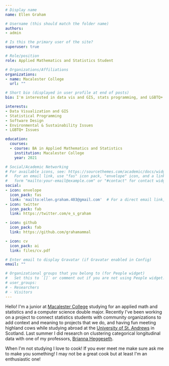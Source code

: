 ```yaml
---
# Display name
name: Ellen Graham

# Username (this should match the folder name)
authors:
- admin

# Is this the primary user of the site?
superuser: true

# Role/position
role: Applied Mathematics and Statistics Student

# Organizations/Affiliations
organizations:
- name: Macalester College
  url: ""

# Short bio (displayed in user profile at end of posts)
bio: I'm interested in data vis and GIS, stats programming, and LGBTQ+ issues.

interests:
- Data Visualization and GIS
- Statistical Programming
- Software Design
- Environmental & Sustainability Issues
- LGBTQ+ Issues

education:
  courses:
  - course: BA in Applied Mathematics and Statistics
    institution: Macalester College
    year: 2021

# Social/Academic Networking
# For available icons, see: https://sourcethemes.com/academic/docs/widgets/#icons
#   For an email link, use "fas" icon pack, "envelope" icon, and a link in the
#   form "mailto:your-email@example.com" or "#contact" for contact widget.
social:
- icon: envelope
  icon_pack: fas
  link: 'mailto:ellen.graham.403@gmail.com'  # For a direct email link, use "mailto:test@example.org".
- icon: twitter
  icon_pack: fab
  link: https://twitter.com/e_s_graham

- icon: github
  icon_pack: fab
  link: https://github.com/grahamammal

- icon: cv
  icon_pack: ai
  link: files/cv.pdf

# Enter email to display Gravatar (if Gravatar enabled in Config)
email: ""

# Organizational groups that you belong to (for People widget)
#   Set this to `[]` or comment out if you are not using People widget.  
# user_groups:
# - Researchers
# - Visitors
---
```

Hello! I'm a junior at [Macalester College](https://www.macalester.edu/) studying for an applied math and statistics and a computer science double major. Recently I've been working on a project to connect statistics students with community organizations to add context and meaning to projects that we do, and having fun meeting highland cows while studying abroad at the [University of St. Andrews](https://www.st-andrews.ac.uk/) in Scotland. Last summer I did research on clustering categorical longitudinal data with one of my professors, [Brianna Heggeseth](https://sites.google.com/macalester.edu/bcheggeseth).

When I'm not studying I love to cook! If you ever meet me make sure ask me to make you something! I may not be a great cook but at least I'm an enthusiastic one!
